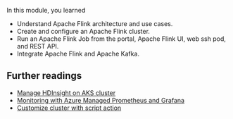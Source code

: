 In this module, you learned

- Understand Apache Flink architecture and use cases.
- Create and configure an Apache Flink cluster.
- Run an Apache Flink Job from the portal, Apache Flink UI, web ssh pod, and REST API.
- Integrate Apache Flink and Apache Kafka.

## Further readings

- [Manage HDInsight on AKS cluster](/azure/hdinsight-aks/manage-cluster)
- [Monitoring with Azure Managed Prometheus and Grafana](/azure/hdinsight-aks/monitor-with-prometheus-grafana)
- [Customize cluster with script action](/azure/hdinsight-aks/customize-clusters)
